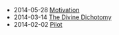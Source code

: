 * 2014-05-28 [Motivation](http://aadah.me/blog/motivation/)
* 2014-03-14 [The Divine Dichotomy](http://aadah.me/blog/the-divine-dichotomy/)
* 2014-02-02 [Pilot](http://aadah.me/blog/pilot/)